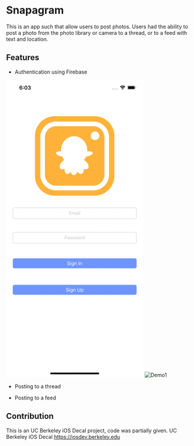 # Snapagram
This is an app such that allow users to post photos. Users had the ability to post a photo from the photo library or camera to a thread, or to a feed with text and location.
## Features

- Authentication using Firebase

![Demo0](Demo/demo0.gif) ![Demo1](Demo/demo1.gif)
- Posting to a thread

- Posting to a feed

## Contribution
This is an UC Berkeley iOS Decal project, code was partially given.
UC Berkeley iOS Decal
https://iosdev.berkeley.edu
